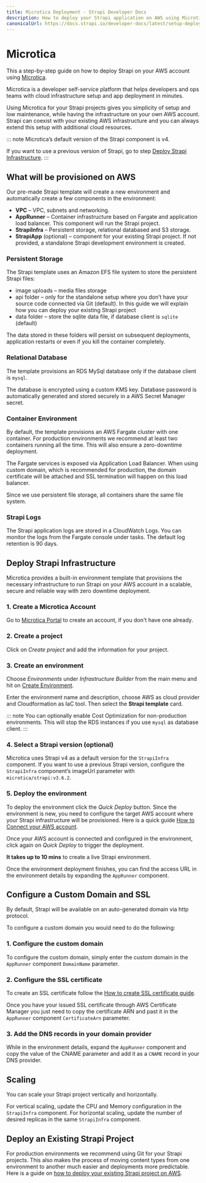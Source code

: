 ```yaml
---
title: Microtica Deployment - Strapi Developer Docs
description: How to deploy your Strapi application on AWS using Microtica.
canonicalUrl: https://docs.strapi.io/developer-docs/latest/setup-deployment-guides/deployment/hosting-guides/microtica.html
---
```


# Microtica

This a step-by-step guide on how to deploy Strapi on your AWS account using [Microtica](https://microtica.com).

Microtica is a developer self-service platform that helps developers and ops teams with cloud infrastructure setup and app deployment in minutes.

Using Microtica for your Strapi projects gives you simplicity of setup and low maintenance, while having the infrastructure on your own AWS account. Strapi can coexist with your existing AWS infrastructure and you can always extend this setup with additional cloud resources.

::: note
Microtica’s default version of the Strapi component is v4.

If you want to use a previous version of Strapi, go to step [Deploy Strapi Infrastructure](#deploy-strapi-infrastructure).
:::

## What will be provisioned on AWS
Our pre-made Strapi template will create a new environment and automatically create a few components in the environment:

* **VPC** – VPC, subnets and networking.
* **AppRunner** – Container infrastructure based on Fargate and application load balancer. This component will run the Strapi project.
* **StrapiInfra** – Persistent storage, relational databased and S3 storage.
* **StrapiApp** (optional) – component for your existing Strapi project. If not provided, a standalone Strapi development environment is created.

### Persistent Storage
The Strapi template uses an Amazon EFS file system to store the persistent Strapi files:

* image uploads – media files storage
* api folder – only for the standalone setup where you don’t have your source code connected via Git (default). In this guide we will explain how you can deploy your existing Strapi project
* data folder – store the sqlite data file, if database client is `sqlite` (default)

The data stored in these folders will persist on subsequent deployments, application restarts or even if you kill the container completely.


### Relational Database
The template provisions an RDS MySql database only if the database client is `mysql`.

The database is encrypted using a custom KMS key. Database password is automatically generated and stored securely in a AWS Secret Manager secret.

### Container Environment
By default, the template provisions an AWS Fargate cluster with one container. For production environments we recommend at least two containers running all the time. This will also ensure a zero-downtime deployment.

The Fargate services is exposed via Application Load Balancer. When using custom domain, which is recommended for production, the domain certificate will be attached and SSL termination will happen on this load balancer.

Since we use persistent file storage, all containers share the same file system.

### Strapi Logs
The Strapi application logs are stored in a CloudWatch Logs. You can monitor the logs from the Fargate console under tasks. The default log retention is 90 days.

## Deploy Strapi Infrastructure
Microtica provides a built-in environment template that provisions the necessary infrastructure to run Strapi on your AWS account in a scalable, secure and reliable way with zero downtime deployment.

### 1. Create a Microtica Account
Go to [Microtica Portal](https://portal.microtica.com/register) to create an account, if you don't have one already. 

### 2. Create a project
Click on _Create project_ and add the information for your project.

### 3. Create an environment 
Choose _Environments_ under _Infrastructure Builder_ from the main menu and hit on [Create Environment](https://portal.microtica.com/environments/create?template=strapi).

Enter the environment name and description, choose AWS as cloud provider and Cloudformation as IaC tool. Then select the **Strapi template** card.

::: note
You can optionally enable Cost Optimization for non-production environments. This will stop the RDS instances if you use `mysql` as database client.
:::

### 4. Select a Strapi version (optional)
Microtica uses Strapi v4 as a default version for the `StrapiInfra` component. If you want to use a previous Strapi version, configure the `StrapiInfra` component’s imageUrl parameter with `microtica/strapi:v3.6.2`.

### 5. Deploy the environment
To deploy the environment click the _Quick Deploy_ button. Since the environment is new, you need to configure the target AWS account where your Strapi infrastructure will be provisioned. Here is a quick guide [How to Connect your AWS account](https://microtica.com/docs/connect-aws-account/).

Once your AWS account is connected and configured in the environment, click again on _Quick Deploy_ to trigger the deployment.

**It takes up to 10 mins** to create a live Strapi environment.

Once the environment deployment finishes, you can find the access URL in the environment details by expanding the `AppRunner` component.


## Configure a Custom Domain and SSL
By default, Strapi will be available on an auto-generated domain via http protocol.

To configure a custom domain you would need to do the following:

### 1. Configure the custom domain
To configure the custom domain, simply enter the custom domain in the `AppRunner` component `DomainName` parameter.

### 2. Configure the SSL certificate
To create an SSL certificate follow the [How to create SSL certificate guide](https://docs.aws.amazon.com/acm/latest/userguide/gs-acm-request-public.html).

Once you have your issued SSL certificate through AWS Certificate Manager you just need to copy the certificate ARN and past it in the `AppRunner` component `CertificateArn` parameter.

### 3. Add the DNS records in your domain provider
While in the environment details, expand the `AppRunner` component and copy the value of the CNAME parameter and add it as a `CNAME` record in your DNS provider.

## Scaling
You can scale your Strapi project vertically and horizontally.

For vertical scaling, update the CPU and Memory configuration in the `StrapiInfra` component. For horizontal scaling, update the number of desired replicas in the same `StrapiInfra` component.

## Deploy an Existing Strapi Project
For production environments we recommend using Git for your Strapi projects. This also makes the process of moving content types from one environment to another much easier and deployments more predictable.
Here is a guide on [how to deploy your existing Strapi project on AWS](https://microtica.com/docs/deploy-strapi-on-aws/#deploy-an-existing-strapi-project). 
